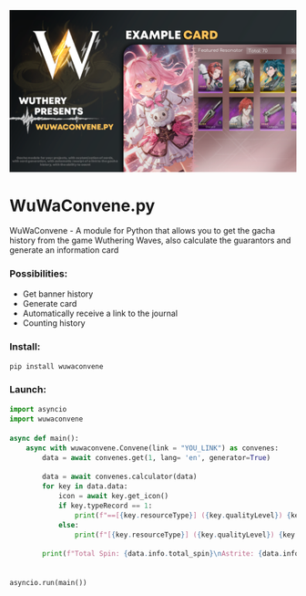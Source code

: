 <p align="center">
 <img src="https://raw.githubusercontent.com/Wuthery/WuWaConvene.py/main/ReadMeConfig/Banner.png" alt="Баннер"/>
</p>

# WuWaConvene.py
WuWaConvene - A module for Python that allows you to get the gacha history from the game Wuthering Waves, also calculate the guarantors and generate an information card


### Possibilities:

* Get banner history
* Generate card
* Automatically receive a link to the journal
* Counting history

### Install:

```
pip install wuwaconvene
```

### Launch:

```python
import asyncio
import wuwaconvene

async def main():    
    async with wuwaconvene.Convene(link = "YOU_LINK") as convenes:
        data = await convenes.get(1, lang= 'en', generator=True)
        
        data = await convenes.calculator(data)
        for key in data.data:
            icon = await key.get_icon()
            if key.typeRecord == 1:
                print(f"==[{key.resourceType}] ({key.qualityLevel}) {key.name} - {key.time} [{key.drop}]\nICON: {icon.icon}\nBANNER: {icon.banner}\n")
            else:
                print(f"[{key.resourceType}] ({key.qualityLevel}) {key.name} - {key.time}[{key.drop}]\nICON: {icon.icon}\n")
        
        print(f"Total Spin: {data.info.total_spin}\nAstrite: {data.info.astrite}\n==|Five Stars: {data.info.five_stars.resonator} | {data.info.five_stars.weapon}\n==|Four Stars: {data.info.four_stars.resonator} | {data.info.four_stars.weapon}\n==Three Stars: {data.info.three_stars.weapon}")

                
asyncio.run(main())

```
